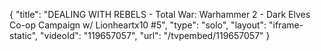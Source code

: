 {
    "title": "DEALING WITH REBELS  - Total War: Warhammer 2 - Dark Elves Co-op Campaign w\/ Lionheartx10 #5",
    "type": "solo",
    "layout": "iframe-static",
    "videoId": "119657057",
    "url": "\/tvpembed\/119657057"
}
